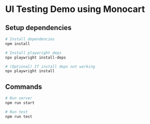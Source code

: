 # UI Testing Demo using Monocart

## Setup dependencies
```bash
# Install dependencies
npm install

# Install playwright deps
npx playwright install-deps

# (Optional) If install deps not working
npx playwright install
```

## Commands
```bash
# Run server
npm run start

# Run test
npm run test
```
